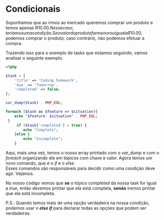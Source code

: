 # **Condicionais**
Suponhamos que ao irmos ao mercado queremos comprar um produto e temos apenas R$10.00. Nesse caso, teríamos uma condição. Se o valor do produto for menor ou igual a R$10.00, podemos comprar o produto; caso contrário, não podemos efetuar a compra.  

Trazendo isso para o exemplo de tasks que estamos seguindo, vamos analisar o seguinte exemplo.

```php
<?php

$task = [
    'title' => 'Coding homework',
    'due' => 'Tomorrow',
    'completed' => false,
];

var_dump($task) . PHP_EOL;

foreach ($task as $feature => $situation){
    echo "$feature: $situation" . PHP_EOL;
 }
     if ($task['completed'] = true) {
        echo "Complete";
    }else {
        echo "Incomplete";
    }
 ```

Aqui, mais uma vez, temos o nosso array printado com o *var_dump* e com o *foreach* organizando ele em tópicos com chave e valor. Agora temos um novo comando, que é o *if* e o *else*.  
Esses comandos são responsáveis para decidir como uma condição deve agir. Vejamos.  

No nosso código vemos que **se** o tópico *completed* da nossa task for igual a *true*, então devemos printar que ela está completa, **senão** iremos printar que ela está incompleta.  

P.S.: Quando temos mais de uma opção verdadeira na nossa condição, podemos usar o ***else if*** para declarar todas as opções que podem ser verdadeiras.